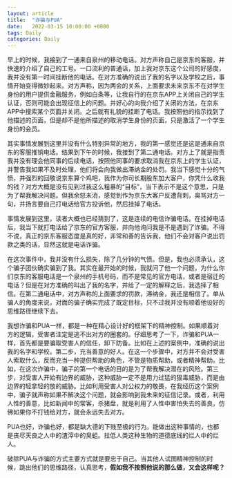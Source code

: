 ```yaml
---
layout: article
title:  "诈骗与PUA"
date:   2022-03-15 10:00:00 +0800
tags: Daily 
categories: Daily
---
```


早上的时候，我接到了一通来自泉州的移动电话。对方声称自己是京东的客服，并快速的介绍了自己的工号。一口流利的普通话，加上我对京东这个公司的好感度，我并没有第一时间挂断他的电话。在对方准确的说出了我的名字以及学校之后，事情开始变得微妙起来。对方声称，因为两会的关系，上面要求未来京东不在对学生身份的用户提供金融服务，例如白条等，让我自行的在京东APP上关闭自己的学生认证，否则可能会出现征信上的问题。并好心的向我介绍了关闭的方法，在京东APP中搜索某个页面并关闭。之后就有礼貌的挂断了电话。我按照他的指示找到了他描述的页面，但是却不是他所描述的取消学生身份的页面，只是激活了一个学生身份的会员。

其实事情发展到这里并没有什么特别异常的地方，我的第一感觉还是这是通来自京东的客服推销电话。结果到下午的时候，我接到了第二通电话。对方上了就是指责我并没有理会他同事的后续电话，按照他同事的要求取消我在京东上的学生认证，并警告我如果不及时处理，他们将会向我做出滞纳金的处罚。我当下感觉十分的气愤，并强烈的回敬说京东算个鸡吧，我作为你司长期股东加大客户，你凭什么收我的钱？对方大概是没有见到过我这么粗暴的“目标”，当下表示不是这个意思，只是为了帮我解决问题。但我余怒未消，感觉到作为京东大客户反遭背刺，臭骂对方一句，并扬言要自己打电话给官方投诉他，然后挂掉了电话。

事情发展到这里，读者大概也已经猜到了，这是连续的电信诈骗电话。在挂掉电话后，我当下就打电话给了京东的官方客服，并向他询问我是不是遇到了诈骗。不得不说，真正的京东客服态度是真的好，非常和善的告诉我，他们不会对客户说出罚款之类的话，显然这就是电话诈骗。

在这次事件中，我并没有什么损失，除了几分钟的气愤。但是，我也必须承认，这个骗子团伙确实骗到了我。其实在最开始的时候，我就问了他一个问题，为什么你们京东的客服电话是一个泉州的手机号码，而不是常见的官方电话，或者是宿迁的电话？但是在对方准确的叫出了我的名字，并给了一定的解释之后，我选择了相信。在第二通电话中，对方声称的上面要求的罚款，滞纳金，我还是相信了。单从骗人的角度来说，对面的骗子确实完成了既定目标，只不过我并没有顺着他设好的思维路径继续下去。

我想诈骗和PUA一样，都是一种在精心设计好的框架下的精神控制。如果顺着对方的逻辑，受害者注定是逃不出对方的圈套的。仔细思考了一下，诈骗和PUA一样，首先都是要骗取受害人的信任，卸下防备。比如在上述的案例中，准确的说出我的名字和学校。第二步，充当善意的好人。在这一个步骤中，对方并不会对受害人索取什么，反而充当一种提供帮助的角色，不管是物质帮助，或者精神帮助。比如，在这次诈骗中，骗子的第一个电话的目的是为了帮我解决潜在的风险。第三步，对受害人开始有边界的威胁，这种威胁一定不是用力过猛的狠毒威胁，而是由边界的轻拿轻的放的威胁。比如利用受害人对公权力的敬畏，在我经历这个案例中，骗子就声称如果不解决这个问题，就会影响到我未来的征信记录。或者，利用人性的善意，比如新闻中的常客，杀猪盘，就是利用了人性中害怕失去的善良，仿佛如果你不打钱给对方，就会永远失去对方。

PUA也好，诈骗也好，都是缺大德的下贱至极的行为。能做出这种事情的，也都是丧尽天良之人中的渣滓中的臭蛆。拉低人类这种生物的道德底线的烂人中的烂人。

破除PUA与诈骗的方式主要方式就是要忠于自己。当其他人试图精神控制的时候，跳出他们的思维路径，认真思考，**假如我不按照他说的那么做，又会这样呢？**
